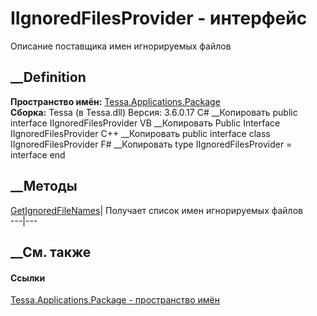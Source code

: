 # IIgnoredFilesProvider - интерфейс
Описание поставщика имен игнорируемых файлов
## __Definition
 **Пространство имён:**
[Tessa.Applications.Package](N_Tessa_Applications_Package.htm)  
 **Сборка:** Tessa (в Tessa.dll) Версия: 3.6.0.17
C# __Копировать
     public interface IIgnoredFilesProvider
VB __Копировать
     Public Interface IIgnoredFilesProvider
C++ __Копировать
     public interface class IIgnoredFilesProvider
F# __Копировать
     type IIgnoredFilesProvider = interface end
##  __Методы
[GetIgnoredFileNames](M_Tessa_Applications_Package_IIgnoredFilesProvider_GetIgnoredFileNames.htm)|
Получает список имен игнорируемых файлов  
---|---  
## __См. также
#### Ссылки
[Tessa.Applications.Package - пространство
имён](N_Tessa_Applications_Package.htm)
